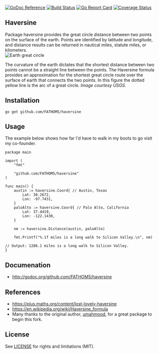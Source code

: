 [![GoDoc Reference](http://img.shields.io/badge/godoc-reference-5272B4.svg?style=flat-square)](http://godoc.org/github.com/FATHOM5/haversine)
[![Build Status](https://travis-ci.org/FATHOM5/haversine.svg?branch=master)](https://travis-ci.org/FATHOM5/haversine)
[![Go Report Card](https://goreportcard.com/badge/github.com/FATHOM5/haversine?style=flat-square)](https://goreportcard.com/report/github.com/FATHOM5/haversine)
[![Coverage Status](https://coveralls.io/repos/github/FATHOM5/haversine/badge.svg?branch=master)](https://coveralls.io/github/FATHOM5/haversine?branch=master)

## Haversine

Package haversine provides the great circle distance between two points on the surface of the earth.  Points are identified by latitude and longitude, and distance results can be returned in nautical miles, statute miles, or kilometers.  
![Earth great circle](https://i.imgur.com/iD3X3Ax.png)

The curvature of the earth dictates that the shortest distance between two points cannot be a straight line between the points.  The Haversine formula provides an approximation for the shortest great circle route over the surface of earth that connects the two points.  In this figure the dotted yellow line is the arc of a great circle. *Image courtesy USGS.*

## Installation

`go get github.com/FATHOM5/haversine`

## Usage

The example below shows how far I'd have to walk in my boots to go visit my
co-founder.

    package main

    import (
        "fmt"

        "github.com/FATHOM5/haversine"
    )

    func main() {
        austin := haversine.Coord{ // Austin, Texas
            Lat: 30.2672,
            Lon: -97.7431,
        }
        paloAlto := haversine.Coord{ // Palo Alto, California
            Lat: 37.4419,
            Lon: -122.1430,
        }

        nm := haversine.Distance(austin, paloAlto)

        fmt.Printf("%.1f miles is a long walk to Silicon Valley.\n", nm)

	// Output: 1286.1 miles is a long walk to Silicon Valley.
    }

## Documenation

* http://godoc.org/github.com/FATHOM5/haversine

## References

* https://plus.maths.org/content/lost-lovely-haversine
* https://en.wikipedia.org/wiki/Haversine_formula
* Many thanks to the original author, [umahmood](https://github.com/umahmood/haversine), for a great package to begin this fork.

## License

See [LICENSE](LICENSE.md) for rights and limitations (MIT).
